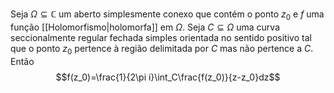 Seja $Ω ⊆ \mathbb C$ um aberto simplesmente conexo que contém o ponto $z_0$ e $f$ uma função [[Holomorfismo|holomorfa]] em $Ω$. Seja $C ⊆ Ω$ uma curva seccionalmente regular fechada simples orientada no sentido positivo tal que o ponto $z_0$ pertence à região delimitada por $C$ mas não pertence a $C$. Então $$f(z_0)=\frac{1}{2\pi i}\int_C\frac{f(z_0)}{z-z_0}dz$$
